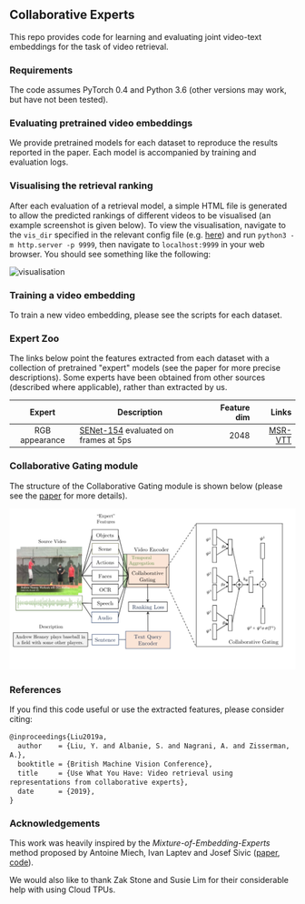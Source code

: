 ## Collaborative Experts

This repo provides code for learning and evaluating joint video-text embeddings for the task of video retrieval.

### Requirements

The code assumes PyTorch 0.4 and Python 3.6 (other versions may work, but have not been tested).

### Evaluating pretrained video embeddings

We provide pretrained models for each dataset to reproduce the results reported in the paper.  Each model is accompanied by training and evaluation logs.  

### Visualising the retrieval ranking

After each evaluation of a retrieval model, a simple HTML file is generated to allow the predicted rankings of different videos to be visualised (an example screenshot is given below). To view the visualisation, navigate to the `vis_dir` specified in the relevant config file (e.g. [here]()) and run `python3 -m http.server -p 9999`, then navigate to `localhost:9999` in your web browser.  You should see something like the following:

![visualisation]()

### Training a video embedding

To train a new video embedding, please see the scripts for each dataset.

### Expert Zoo

The links below point the features extracted from each dataset with a collection of pretrained "expert" models (see the paper for more precise descriptions). Some experts have been obtained from other sources (described where applicable), rather than extracted by us.

  | Expert           | Description  |  Feature dim | Links |
 |:-------------:| -----| -----:| ---:|
| RGB appearance | [SENet-154](https://arxiv.org/abs/1709.01507) evaluated on frames at 5ps  | 2048 | [MSR-VTT]() |

### Collaborative Gating module

The structure of the Collaborative Gating module is shown below (please see the [paper](link) for more details).

![CE diagram](figs/CE-diagram.png)

### References

If you find this code useful or use the extracted features, please consider citing:

```
@inproceedings{Liu2019a,
  author    = {Liu, Y. and Albanie, S. and Nagrani, A. and Zisserman, A.},
  booktitle = {British Machine Vision Conference},
  title     = {Use What You Have: Video retrieval using representations from collaborative experts},
  date      = {2019},
}
```

### Acknowledgements

This work was heavily inspired by the *Mixture-of-Embedding-Experts* method proposed by Antoine Miech, Ivan Laptev and Josef Sivic ([paper](https://arxiv.org/abs/1804.02516), [code](https://github.com/antoine77340/Mixture-of-Embedding-Experts)).

We would also like to thank Zak Stone and Susie Lim for their considerable help with using Cloud TPUs.
